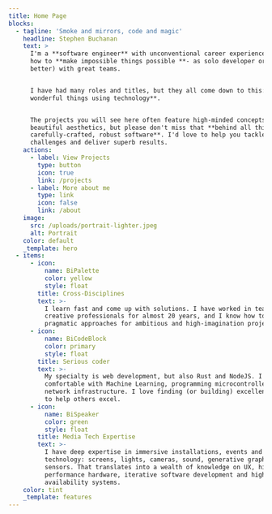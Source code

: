 ```yaml
---
title: Home Page
blocks:
  - tagline: 'Smoke and mirrors, code and magic'
    headline: Stephen Buchanan
    text: >
      I'm a **software engineer** with unconventional career experience. I know
      how to **make impossible things possible **- as solo developer or (even
      better) with great teams.


      I have had many roles and titles, but they all come down to this: **making
      wonderful things using technology**.


      The projects you will see here often feature high-minded concepts and
      beautiful aesthetics, but please don't miss that **behind all this is
      carefully-crafted, robust software**. I'd love to help you tackle new
      challenges and deliver superb results.
    actions:
      - label: View Projects
        type: button
        icon: true
        link: /projects
      - label: More about me
        type: link
        icon: false
        link: /about
    image:
      src: /uploads/portrait-lighter.jpeg
      alt: Portrait
    color: default
    _template: hero
  - items:
      - icon:
          name: BiPalette
          color: yellow
          style: float
        title: Cross-Disciplines
        text: >-
          I learn fast and come up with solutions. I have worked in teams of
          creative professionals for almost 20 years, and I know how to find
          pragmatic approaches for ambitious and high-imagination projects. 
      - icon:
          name: BiCodeBlock
          color: primary
          style: float
        title: Serious coder
        text: >-
          My specialty is web development, but also Rust and NodeJS. I'm
          comfortable with Machine Learning, programming microcontrollers and
          network infrastructure. I love finding (or building) excellent tools
          to help others excel.
      - icon:
          name: BiSpeaker
          color: green
          style: float
        title: Media Tech Expertise
        text: >-
          I have deep expertise in immersive installations, events and media
          technology: screens, lights, cameras, sound, generative graphics and
          sensors. That translates into a wealth of knowledge on UX, high
          performance hardware, iterative software development and high
          availability systems.
    color: tint
    _template: features
---
```


